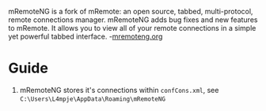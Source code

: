 mRemoteNG is a fork of mRemote: an open source, tabbed, multi-protocol, remote connections manager. mRemoteNG adds bug fixes and new features to mRemote.
It allows you to view all of your remote connections in a simple yet powerful tabbed interface. -[mremoteng.org](https://mremoteng.org/)



# Guide

1.  mRemoteNG stores it's connections within `confCons.xml`, see `C:\Users\L4mpje\AppData\Roaming\mRemoteNG`
